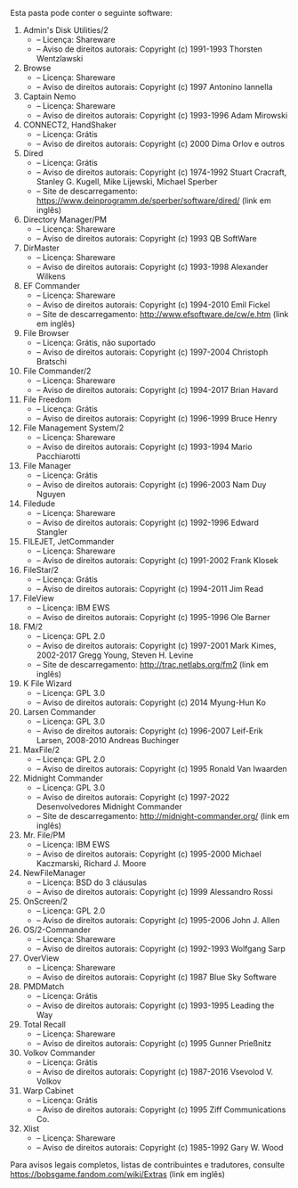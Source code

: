﻿Esta pasta pode conter o seguinte software:

1. Admin's Disk Utilities/2
   - – Licença: Shareware
   - – Aviso de direitos autorais: Copyright (c) 1991-1993 Thorsten Wentzlawski
2. Browse
   - – Licença: Shareware
   - – Aviso de direitos autorais: Copyright (c) 1997 Antonino Iannella
3. Captain Nemo
   - – Licença: Shareware
   - – Aviso de direitos autorais: Copyright (c) 1993-1996 Adam Mirowski
4. CONNECT2, HandShaker
   - – Licença: Grátis
   - – Aviso de direitos autorais: Copyright (c) 2000 Dima Orlov e outros
5. Dired
   - – Licença: Grátis
   - – Aviso de direitos autorais: Copyright (c) 1974-1992 Stuart Cracraft, Stanley G. Kugell, Mike Lijewski, Michael Sperber
   - – Site de descarregamento: https://www.deinprogramm.de/sperber/software/dired/ (link em inglês)
6. Directory Manager/PM
   - – Licença: Shareware
   - – Aviso de direitos autorais: Copyright (c) 1993 QB SoftWare
7. DirMaster
   - – Licença: Shareware
   - – Aviso de direitos autorais: Copyright (c) 1993-1998 Alexander Wilkens
8. EF Commander
   - – Licença: Shareware
   - – Aviso de direitos autorais: Copyright (c) 1994-2010 Emil Fickel
   - – Site de descarregamento: http://www.efsoftware.de/cw/e.htm (link em inglês)
9. File Browser
   - – Licença: Grátis, não suportado
   - – Aviso de direitos autorais: Copyright (c) 1997-2004 Christoph Bratschi
10. File Commander/2
    - – Licença: Shareware
    - – Aviso de direitos autorais: Copyright (c) 1994-2017 Brian Havard
11. File Freedom
    - – Licença: Grátis
    - – Aviso de direitos autorais: Copyright (c) 1996-1999 Bruce Henry
12. File Management System/2
    - – Licença: Shareware
    - – Aviso de direitos autorais: Copyright (c) 1993-1994 Mario Pacchiarotti
13. File Manager
    - – Licença: Grátis
    - – Aviso de direitos autorais: Copyright (c) 1996-2003 Nam Duy Nguyen
14. Filedude
    - – Licença: Shareware
    - – Aviso de direitos autorais: Copyright (c) 1992-1996 Edward Stangler
15. FILEJET, JetCommander
    - – Licença: Shareware
    - – Aviso de direitos autorais: Copyright (c) 1991-2002 Frank Klosek
16. FileStar/2
    - – Licença: Grátis
    - – Aviso de direitos autorais: Copyright (c) 1994-2011 Jim Read
17. FileView
    - – Licença: IBM EWS
    - – Aviso de direitos autorais: Copyright (c) 1995-1996 Ole Barner
18. FM/2
    - – Licença: GPL 2.0
    - – Aviso de direitos autorais: Copyright (c) 1997-2001 Mark Kimes, 2002-2017 Gregg Young, Steven H. Levine
    - – Site de descarregamento: http://trac.netlabs.org/fm2 (link em inglês)
19. K File Wizard
    - – Licença: GPL 3.0
    - – Aviso de direitos autorais: Copyright (c) 2014 Myung-Hun Ko
20. Larsen Commander
    - – Licença: GPL 3.0
    - – Aviso de direitos autorais: Copyright (c) 1996-2007 Leif-Erik Larsen, 2008-2010 Andreas Buchinger
21. MaxFile/2
    - – Licença: GPL 2.0
    - – Aviso de direitos autorais: Copyright (c) 1995 Ronald Van Iwaarden
22. Midnight Commander
    - – Licença: GPL 3.0
    - – Aviso de direitos autorais: Copyright (c) 1997-2022 Desenvolvedores Midnight Commander
    - – Site de descarregamento: http://midnight-commander.org/ (link em inglês)
23. Mr. File/PM
    - – Licença: IBM EWS
    - – Aviso de direitos autorais: Copyright (c) 1995-2000 Michael Kaczmarski, Richard J. Moore
24. NewFileManager
    - – Licença: BSD do 3 cláusulas
    - – Aviso de direitos autorais: Copyright (c) 1999 Alessandro Rossi
25. OnScreen/2
    - – Licença: GPL 2.0
    - – Aviso de direitos autorais: Copyright (c) 1995-2006 John J. Allen
26. OS/2-Commander
    - – Licença: Shareware
    - – Aviso de direitos autorais: Copyright (c) 1992-1993 Wolfgang Sarp
27. OverView
    - – Licença: Shareware
    - – Aviso de direitos autorais: Copyright (c) 1987 Blue Sky Software
28. PMDMatch
    - – Licença: Grátis
    - – Aviso de direitos autorais: Copyright (c) 1993-1995 Leading the Way
29. Total Recall
    - – Licença: Shareware
    - – Aviso de direitos autorais: Copyright (c) 1995 Gunner Prießnitz
30. Volkov Commander
    - – Licença: Grátis
    - – Aviso de direitos autorais: Copyright (c) 1987-2016 Vsevolod V. Volkov
31. Warp Cabinet
    - – Licença: Grátis
    - – Aviso de direitos autorais: Copyright (c) 1995 Ziff Communications Co.
32. Xlist
    - – Licença: Shareware
    - – Aviso de direitos autorais: Copyright (c) 1985-1992 Gary W. Wood

Para avisos legais completos, listas de contribuintes e tradutores, consulte https://bobsgame.fandom.com/wiki/Extras (link em inglês)
